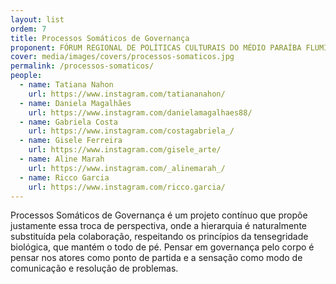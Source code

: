 ```yaml
---
layout: list
ordem: 7
title: Processos Somáticos de Governança
proponent: FÓRUM REGIONAL DE POLÍTICAS CULTURAIS DO MÉDIO PARAÍBA FLUMINENSE | Resende, RJ
cover: media/images/covers/processos-somaticos.jpg
permalink: /processos-somaticos/
people:
  - name: Tatiana Nahon
    url: https://www.instagram.com/tatiananahon/
  - name: Daniela Magalhães
    url: https://www.instagram.com/danielamagalhaes88/
  - name: Gabriela Costa
    url: https://www.instagram.com/costagabriela_/
  - name: Gisele Ferreira
    url: https://www.instagram.com/gisele_arte/
  - name: Aline Marah
    url: https://www.instagram.com/_alinemarah_/
  - name: Ricco Garcia
    url: https://www.instagram.com/ricco.garcia/
---
```


Processos Somáticos de Governança é um projeto contínuo que propõe justamente essa troca de perspectiva, onde a hierarquia é naturalmente substituída pela colaboração, respeitando os princípios da tensegridade biológica, que mantém o todo de pé. Pensar em governança pelo corpo é pensar nos atores como ponto de partida e a sensação como modo de comunicação e resolução de problemas.